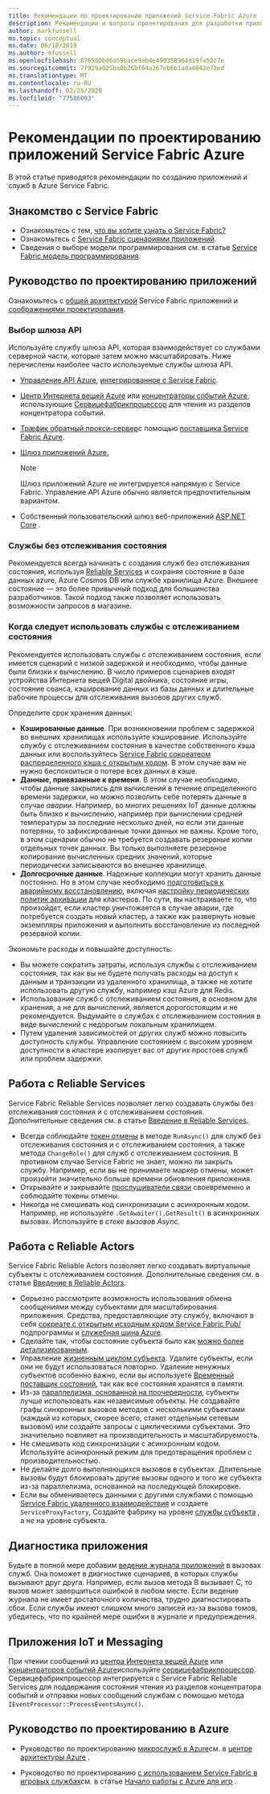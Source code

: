 ```yaml
---
title: Рекомендации по проектированию приложений Service Fabric Azure
description: Рекомендации и вопросы проектирования для разработки приложений и служб с помощью Azure Service Fabric.
author: markfussell
ms.topic: conceptual
ms.date: 06/18/2019
ms.author: mfussell
ms.openlocfilehash: 876980bd6a59bace9ab4e490358964d19fa52c7e
ms.sourcegitcommit: 7f929a025ba0b26bf64a367eb6b1ada4042e72ed
ms.translationtype: MT
ms.contentlocale: ru-RU
ms.lasthandoff: 02/25/2020
ms.locfileid: "77586093"
---
```

# <a name="azure-service-fabric-application-design-best-practices"></a>Рекомендации по проектированию приложений Service Fabric Azure

В этой статье приводятся рекомендации по созданию приложений и служб в Azure Service Fabric.
 
## <a name="get-familiar-with-service-fabric"></a>Знакомство с Service Fabric
* Ознакомьтесь с тем, [что вы хотите узнать о Service Fabric?](service-fabric-content-roadmap.md)
* Ознакомьтесь с [Service Fabric сценариями приложений](service-fabric-application-scenarios.md).
* Сведения о выборе модели программирования см. в статье [Service Fabric модель программирования](service-fabric-choose-framework.md).



## <a name="application-design-guidance"></a>Руководство по проектированию приложений
Ознакомьтесь с [общей архитектурой](https://docs.microsoft.com/azure/architecture/reference-architectures/microservices/service-fabric) Service Fabric приложений и [соображениями проектирования](https://docs.microsoft.com/azure/architecture/reference-architectures/microservices/service-fabric#design-considerations).

### <a name="choose-an-api-gateway"></a>Выбор шлюза API
Используйте службу шлюза API, которая взаимодействует со службами серверной части, которые затем можно масштабировать. Ниже перечислены наиболее часто используемые службы шлюза API.

- [Управление API Azure](https://docs.microsoft.com/azure/service-fabric/service-fabric-api-management-overview), [интегрированное с Service Fabric](https://docs.microsoft.com/azure/service-fabric/service-fabric-tutorial-deploy-api-management).
- [Центр Интернета вещей Azure](https://docs.microsoft.com/azure/iot-hub/) или [концентраторы событий Azure](https://docs.microsoft.com/azure/event-hubs/), использующие [Сервицефабрикпроцессор](https://github.com/Azure/azure-sdk-for-net/tree/master/sdk/eventhub/Microsoft.Azure.EventHubs.ServiceFabricProcessor) для чтения из разделов концентратора событий.
- [Трæфик обратный прокси-сервер](https://blogs.msdn.microsoft.com/azureservicefabric/2018/04/05/intelligent-routing-on-service-fabric-with-traefik/)с помощью [поставщика Service Fabric Azure](https://docs.traefik.io/v1.6/configuration/backends/servicefabric/).
- [Шлюз приложений Azure.](https://docs.microsoft.com/azure/application-gateway/)

   > [!NOTE] 
   > Шлюз приложений Azure не интегрируется напрямую с Service Fabric. Управление API Azure обычно является предпочтительным вариантом.
- Собственный пользовательский шлюз веб-приложений [ASP.NET Core](https://docs.microsoft.com/azure/service-fabric/service-fabric-reliable-services-communication-aspnetcore) .

### <a name="stateless-services"></a>Службы без отслеживания состояния
Рекомендуется всегда начинать с создания служб без отслеживания состояния, используя [Reliable Services](https://docs.microsoft.com/azure/service-fabric/service-fabric-reliable-services-introduction) и сохраняя состояние в базе данных azure, Azure Cosmos DB или службе хранилища Azure. Внешнее состояние — это более привычный подход для большинства разработчиков. Такой подход также позволяет использовать возможности запросов в магазине.  

### <a name="when-to-use-stateful-services"></a>Когда следует использовать службы с отслеживанием состояния
Рекомендуется использовать службы с отслеживанием состояния, если имеется сценарий с низкой задержкой и необходимо, чтобы данные были близки к вычислению. В число примеров сценариев входят устройства Интернета вещей Digital двойника, состояние игры, состояние сеанса, кэширование данных из базы данных и длительные рабочие процессы для отслеживания вызовов других служб.

Определите срок хранения данных:

- **Кэшированные данные**. При возникновении проблем с задержкой во внешних хранилищах используйте кэширование. Используйте службу с отслеживанием состояния в качестве собственного кэша данных или воспользуйтесь [Service Fabric сокреатеом распределенного кэша с открытым кодом](https://github.com/SoCreate/service-fabric-distributed-cache). В этом случае вам не нужно беспокоиться о потере всех данных в кэше.
- **Данные, привязанные к времени**. В этом случае необходимо, чтобы данные закрылись для вычислений в течение определенного времени задержки, но можно позволить себе потерять данные в случае *аварии*. Например, во многих решениях IoT данные должны быть близко к вычислению, например при вычислении средней температуры за последние несколько дней, но если эти данные потеряны, то зафиксированные точки данных не важны. Кроме того, в этом сценарии обычно не требуется создавать резервные копии отдельных точек данных. Вы только выполняете резервное копирование вычисленных средних значений, которые периодически записываются во внешнее хранилище.  
- **Долгосрочные данные**. Надежные коллекции могут хранить данные постоянно. Но в этом случае необходимо [подготовиться к аварийному восстановлению](https://docs.microsoft.com/azure/service-fabric/service-fabric-disaster-recovery), включая [настройку периодических политик архивации](https://docs.microsoft.com/azure/service-fabric/service-fabric-backuprestoreservice-configure-periodic-backup) для кластеров. По сути, вы настраиваете то, что произойдет, если кластер уничтожается в случае аварии, где потребуется создать новый кластер, а также как развернуть новые экземпляры приложения и выполнить восстановление из последней резервной копии.

Экономьте расходы и повышайте доступность:
- Вы можете сократить затраты, используя службы с отслеживанием состояния, так как вы не будете получать расходы на доступ к данным и транзакции из удаленного хранилища, а также не хотите использовать другую службу, например кэш Azure для Redis.
- Использование служб с отслеживанием состояния, в основном для хранения, а не для вычислений, является дорогостоящим и не рекомендуется. Выдумайте о службах с отслеживанием состояния в виде вычислений с недорогым локальным хранилищем.
- Путем удаления зависимостей от других служб можно повысить доступность службы. Управление состоянием с высоким уровнем доступности в кластере изолирует вас от других простоев служб или проблем задержки.

## <a name="how-to-work-with-reliable-services"></a>Работа с Reliable Services
Service Fabric Reliable Services позволяет легко создавать службы без отслеживания состояния и с отслеживанием состояния. Дополнительные сведения см. в статье [Введение в Reliable Services](https://docs.microsoft.com/azure/service-fabric/service-fabric-reliable-services-introduction).
- Всегда соблюдайте [токен отмены](https://docs.microsoft.com/azure/service-fabric/service-fabric-reliable-services-lifecycle#stateful-service-primary-swaps) в методе `RunAsync()` для служб без отслеживания состояния и с отслеживанием состояния, а также метода `ChangeRole()` для служб с отслеживанием состояния. В противном случае Service Fabric не знает, можно ли закрыть службу. Например, если вы не принимаете маркер отмены, может произойти значительно больше времени обновления приложения.
-   Открывайте и закрывайте [прослушиватели связи](https://docs.microsoft.com/azure/service-fabric/service-fabric-reliable-services-communication) своевременно и соблюдайте токены отмены.
-   Никогда не смешивать код синхронизации с асинхронным кодом. Например, не используйте `.GetAwaiter().GetResult()` в асинхронных вызовах. Используйте в *стеке вызовов Async.*

## <a name="how-to-work-with-reliable-actors"></a>Работа с Reliable Actors
Service Fabric Reliable Actors позволяет легко создавать виртуальные субъекты с отслеживанием состояния. Дополнительные сведения см. в статье [Введение в Reliable Actors](https://docs.microsoft.com/azure/service-fabric/service-fabric-reliable-actors-introduction).

- Серьезно рассмотрите возможность использования обмена сообщениями между субъектами для масштабирования приложения. Средства, предоставляющие эту службу, включают в себя [сокреате с открытым исходным кодом Service Fabric Pub/](https://service-fabric-pub-sub.socreate.it/) подпрограммы и [служебная шина Azure](https://docs.microsoft.com/azure/service-bus/).
- Сделайте так, чтобы состояние субъекта было как [можно более детализированным](https://docs.microsoft.com/azure/service-fabric/service-fabric-reliable-actors-state-management#best-practices).
- Управление [жизненным циклом субъекта](https://docs.microsoft.com/azure/service-fabric/service-fabric-reliable-actors-state-management#best-practices). Удалите субъекты, если они не будут использоваться повторно. Удаление ненужных субъектов особенно важно, если вы используете [Временный поставщик состояний](https://docs.microsoft.com/azure/service-fabric/service-fabric-reliable-actors-state-management#state-persistence-and-replication), так как все состояния хранятся в памяти.
- Из-за [параллелизма, основанной на поочередности](https://docs.microsoft.com/azure/service-fabric/service-fabric-reliable-actors-introduction#concurrency), субъекты лучше использовать как независимые объекты. Не создавайте графы синхронных вызовов методов с несколькими субъектами (каждый из которых, скорее всего, станет отдельным сетевым вызовом) или создайте запросы с циклическими субъектами. Это значительно повлияет на производительность и масштабируемость.
- Не смешивать код синхронизации с асинхронным кодом. Используйте асинхронный режим для предотвращения проблем с производительностью.
- Не делайте долго выполняющихся вызовов в субъектах. Длительные вызовы будут блокировать другие вызовы одного и того же субъекта из-за параллелизма, основанной на последующей блокировке.
- Если вы обмениваетесь данными с другими службами с помощью [Service Fabric удаленного взаимодействия](https://docs.microsoft.com/azure/service-fabric/service-fabric-reliable-services-communication-remoting) и создаете `ServiceProxyFactory`, Создайте фабрику на уровне [службы субъекта](https://docs.microsoft.com/azure/service-fabric/service-fabric-reliable-actors-using) , а *не* на уровне субъекта.


## <a name="application-diagnostics"></a>Диагностика приложения
Будьте в полной мере добавим [ведение журнала приложений](https://docs.microsoft.com/azure/service-fabric/service-fabric-diagnostics-event-generation-app) в вызовах служб. Она поможет в диагностике сценариев, в которых службы вызывают друг друга. Например, если вызов метода B вызывает C, то вызов может завершиться ошибкой в любом месте. Если ведение журнала не имеет достаточного количества, трудно диагностировать сбои. Если службы имеют слишком много записей из-за вызова томов, убедитесь, что по крайней мере ошибки в журнале и предупреждения.

## <a name="iot-and-messaging-applications"></a>Приложения IoT и Messaging
При чтении сообщений из [центра Интернета вещей Azure](https://docs.microsoft.com/azure/iot-hub/) или [концентраторов событий Azure](https://docs.microsoft.com/azure/event-hubs/)используйте [сервицефабрикпроцессор](https://github.com/Azure/azure-event-hubs/tree/master/samples/DotNet/ServiceFabricProcessor). Сервицефабрикпроцессор интегрируется с Service Fabric Reliable Services для поддержания состояния чтения из разделов концентратора событий и отправки новых сообщений службам с помощью метода `IEventProcessor::ProcessEventsAsync()`.


## <a name="design-guidance-on-azure"></a>Руководство по проектированию в Azure
* Руководство по проектированию [микрослужб в Azure](https://docs.microsoft.com/azure/architecture/microservices/)см. в [центре архитектуры Azure](https://docs.microsoft.com/azure/architecture/microservices/) .

* Руководство по проектированию [с использованием Service Fabric в игровых службах](https://docs.microsoft.com/gaming/azure/reference-architectures/multiplayer-synchronous-sf)см. в статье [Начало работы с Azure для игр](https://docs.microsoft.com/gaming/azure/) .
